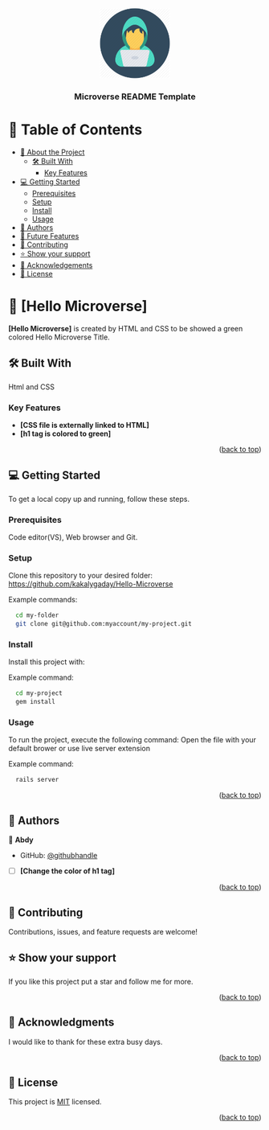 <a name="readme-top"></a>

<div align="center">
  <img src="images/coder.png" alt="logo" width="140"  height="auto" />
  <br/>

  <h3><b>Microverse README Template</b></h3>

</div>


# 📗 Table of Contents

- [📖 About the Project](#about-project)
  - [🛠 Built With](#built-with)
    - [Key Features](#key-features)
- [💻 Getting Started](#getting-started)
  - [Prerequisites](#prerequisites)
  - [Setup](#setup)
  - [Install](#install)
  - [Usage](#usage)
- [👥 Authors](#authors)
- [🔭 Future Features](#future-features)
- [🤝 Contributing](#contributing)
- [⭐️ Show your support](#support)
- [🙏 Acknowledgements](#acknowledgements)
- [📝 License](#license)


# 📖 [Hello Microverse] <a name="about-project"></a>

**[Hello Microverse]** is created by HTML and CSS to be showed a green colored Hello Microverse Title.


## 🛠 Built With <a name="built-with"></a>
Html and CSS



### Key Features <a name="key-features"></a>

- **[CSS file is externally linked to HTML]**
- **[h1 tag is colored to green]**


<p align="right">(<a href="#readme-top">back to top</a>)</p>


## 💻 Getting Started <a name="getting-started"></a>


To get a local copy up and running, follow these steps.

### Prerequisites

Code editor(VS), Web browser and Git.


### Setup

Clone this repository to your desired folder: https://github.com/kakalygaday/Hello-Microverse

Example commands:

```sh
  cd my-folder
  git clone git@github.com:myaccount/my-project.git
```

### Install

Install this project with:

Example command:

```sh
  cd my-project
  gem install
```

### Usage

To run the project, execute the following command: 
Open the file with your default brower or use live server extension

Example command:

```sh
  rails server
```


<p align="right">(<a href="#readme-top">back to top</a>)</p>


## 👥 Authors <a name="authors"></a>

👤 **Abdy**

- GitHub: [@githubhandle](https://github.com/kakalygaday)


- [ ] **[Change the color of h1 tag]**

<p align="right">(<a href="#readme-top">back to top</a>)</p>


## 🤝 Contributing <a name="contributing"></a>

Contributions, issues, and feature requests are welcome!


## ⭐️ Show your support <a name="support"></a>

If you like this project put a star and follow me for more.

<p align="right">(<a href="#readme-top">back to top</a>)</p>

<!-- ACKNOWLEDGEMENTS -->

## 🙏 Acknowledgments <a name="acknowledgements"></a>

I would like to thank for these extra busy days.

<p align="right">(<a href="#readme-top">back to top</a>)</p>


## 📝 License <a name="license"></a>

This project is [MIT](./MIT.md) licensed.

<p align="right">(<a href="#readme-top">back to top</a>)</p>
